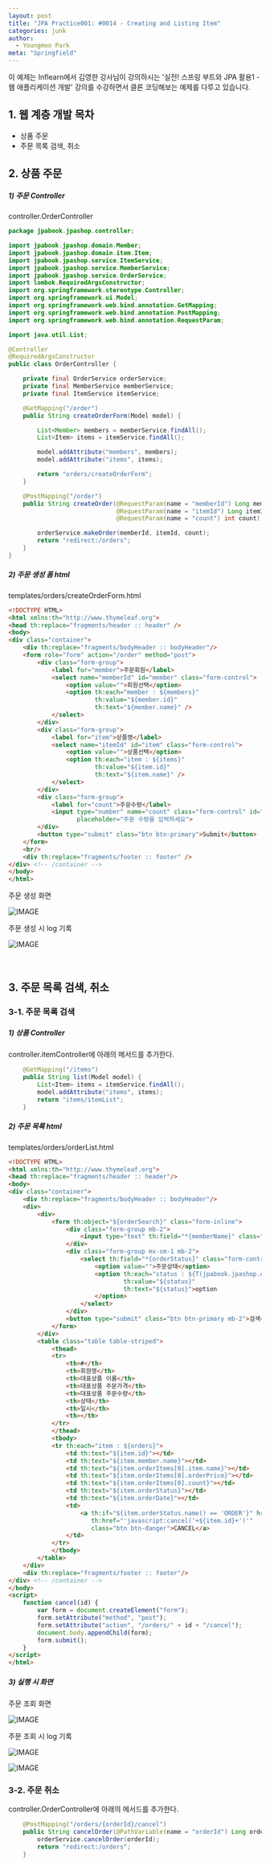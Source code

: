 ```yaml
---
layout: post
title: "JPA Practice001: #0014 - Creating and Listing Item"
categories: junk
author:
  - Youngmoo Park
meta: "Springfield"
---
```


이 예제는 Inflearn에서 김영한 강사님이 강의하시는 '실전! 스프링 부트와 JPA 활용1 - 웹 애플리케이션 개발' 강의를 수강하면서 클론 코딩해보는 예제를 다루고 있습니다.

## 1. 웹 계층 개발 목차

- 상품 주문
- 주문 목록 검색, 취소

## 2. 상품 주문

##### **1) 주문 Controller**

controller.OrderController

```java
package jpabook.jpashop.controller;

import jpabook.jpashop.domain.Member;
import jpabook.jpashop.domain.item.Item;
import jpabook.jpashop.service.ItemService;
import jpabook.jpashop.service.MemberService;
import jpabook.jpashop.service.OrderService;
import lombok.RequiredArgsConstructor;
import org.springframework.stereotype.Controller;
import org.springframework.ui.Model;
import org.springframework.web.bind.annotation.GetMapping;
import org.springframework.web.bind.annotation.PostMapping;
import org.springframework.web.bind.annotation.RequestParam;

import java.util.List;

@Controller
@RequiredArgsConstructor
public class OrderController {

    private final OrderService orderService;
    private final MemberService memberService;
    private final ItemService itemService;

    @GetMapping("/order")
    public String createOrderForm(Model model) {

        List<Member> members = memberService.findAll();
        List<Item> items = itemService.findAll();

        model.addAttribute("members", members);
        model.addAttribute("items", items);

        return "orders/createOrderForm";
    }

    @PostMapping("/order")
    public String createOrder(@RequestParam(name = "memberId") Long memberId,
                              @RequestParam(name = "itemId") Long itemId,
                              @RequestParam(name = "count") int count) {

        orderService.makeOrder(memberId, itemId, count);
        return "redirect:/orders";
    }
}

```

##### **2) 주문 생성 폼 html**

templates/orders/createOrderForm.html

```html
<!DOCTYPE HTML>
<html xmlns:th="http://www.thymeleaf.org">
<head th:replace="fragments/header :: header" />
<body>
<div class="container">
    <div th:replace="fragments/bodyHeader :: bodyHeader"/>
    <form role="form" action="/order" method="post">
        <div class="form-group">
            <label for="member">주문회원</label>
            <select name="memberId" id="member" class="form-control">
                <option value="">회원선택</option>
                <option th:each="member : ${members}"
                        th:value="${member.id}"
                        th:text="${member.name}" />
            </select>
        </div>
        <div class="form-group">
            <label for="item">상품명</label>
            <select name="itemId" id="item" class="form-control">
                <option value="">상품선택</option>
                <option th:each="item : ${items}"
                        th:value="${item.id}"
                        th:text="${item.name}" />
            </select>
        </div>
        <div class="form-group">
            <label for="count">주문수량</label>
            <input type="number" name="count" class="form-control" id="count"
                   placeholder="주문 수량을 입력하세요">
        </div>
        <button type="submit" class="btn btn-primary">Submit</button>
    </form>
    <br/>
    <div th:replace="fragments/footer :: footer" />
</div> <!-- /container -->
</body>
</html>

```

주문 생성 화면

![IMAGE](/assets/images/spring-boot-jpa-practice001/0016/create-order-form.png)

주문 생성 시 log 기록

![IMAGE](/assets/images/spring-boot-jpa-practice001/0016/logs-of-creating-order.png)

<br/>

## 3. 주문 목록 검색, 취소

### **3-1. 주문 목록 검색**

##### **1) 상품 Controller**

controller.itemController에 아래의 메서드를 추가한다.

```java
    @GetMapping("/items")
    public String list(Model model) {
        List<Item> items = itemService.findAll();
        model.addAttribute("items", items);
        return "items/itemList";
    }
```

##### **2) 주문 목록 html**

templates/orders/orderList.html

```html
<!DOCTYPE HTML>
<html xmlns:th="http://www.thymeleaf.org">
<head th:replace="fragments/header :: header"/>
<body>
<div class="container">
    <div th:replace="fragments/bodyHeader :: bodyHeader"/>
    <div>
        <div>
            <form th:object="${orderSearch}" class="form-inline">
                <div class="form-group mb-2">
                    <input type="text" th:field="*{memberName}" class="form-control" placeholder="회원명"/>
                </div>
                <div class="form-group mx-sm-1 mb-2">
                    <select th:field="*{orderStatus}" class="form-control">
                        <option value="">주문상태</option>
                        <option th:each="status : ${T(jpabook.jpashop.domain.OrderStatus).values()}"
                                th:value="${status}"
                                th:text="${status}">option
                        </option>
                    </select>
                </div>
                <button type="submit" class="btn btn-primary mb-2">검색</button>
            </form>
        </div>
        <table class="table table-striped">
            <thead>
            <tr>
                <th>#</th>
                <th>회원명</th>
                <th>대표상품 이름</th>
                <th>대표상품 주문가격</th>
                <th>대표상품 주문수량</th>
                <th>상태</th>
                <th>일시</th>
                <th></th>
            </tr>
            </thead>
            <tbody>
            <tr th:each="item : ${orders}">
                <td th:text="${item.id}"></td>
                <td th:text="${item.member.name}"></td>
                <td th:text="${item.orderItems[0].item.name}"></td>
                <td th:text="${item.orderItems[0].orderPrice}"></td>
                <td th:text="${item.orderItems[0].count}"></td>
                <td th:text="${item.orderStatus}"></td>
                <td th:text="${item.orderDate}"></td>
                <td>
                    <a th:if="${item.orderStatus.name() == 'ORDER'}" href="#"
                       th:href="'javascript:cancel('+${item.id}+')'"
                       class="btn btn-danger">CANCEL</a>
                </td>
            </tr>
            </tbody>
        </table>
    </div>
    <div th:replace="fragments/footer :: footer"/>
</div> <!-- /container -->
</body>
<script>
    function cancel(id) {
        var form = document.createElement("form");
        form.setAttribute("method", "post");
        form.setAttribute("action", "/orders/" + id + "/cancel");
        document.body.appendChild(form);
        form.submit();
    }
</script>
</html>
```

##### **3) 실행 시 화면**

주문 조회 화면

![IMAGE](/assets/images/spring-boot-jpa-practice001/0016/listing-order.png)

주문 조회 시 log 기록

![IMAGE](/assets/images/spring-boot-jpa-practice001/0016/logs-of-listing-order-1.png)

![IMAGE](/assets/images/spring-boot-jpa-practice001/0016/logs-of-listing-order-2.png)


### **3-2. 주문 취소**

controller.OrderController에 아래의 메서드를 추가한다.

```java
    @PostMapping("/orders/{orderId}/cancel")
    public String cancelOrder(@PathVariable(name = "orderId") Long orderId) {
        orderService.cancelOrder(orderId);
        return "redirect:/orders";
    }
```
